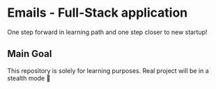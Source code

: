 # Emails - Full-Stack application
One step forward in learning path and one step closer to new startup!

## Main Goal
This repository is solely for learning purposes. Real project will be in a stealth mode 👻